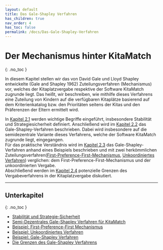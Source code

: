 ```yaml
---
layout: default
title: Das Gale-Shapley Verfahren
has_children: true
nav_order: 4
has_toc: false
permalink: /docs/Das-Gale-Shapley-Verfahren
---
```


# Der Mechanismus hinter KitaMatch
{: .no_toc }

In diesem Kapitel stellen wir das von David Gale und Lloyd Shapley entwickelte (Gale and Shapley 1962) Zuteilungsverfahren (Mechanismus) vor, welches der Kitaplatzvergabe respektive der Software KitaMatch zugrunde liegt. Das heißt, wir beschreiben, wie mithilfe dieses Verfahrens eine Zuteilung von Kindern auf die verfügbaren Kitaplätze basierend auf dem Kriterienkatalog bzw. den Prioritäten seitens der Kitas und den Präferenzen der Eltern ermittelt wird. 

In [Kapitel 2.1](/docs/Gale-Shapley-Verfahren/Stabilität-und-Strategie-Sicherheit) werden wichtige Begriffe eingeführt, insbesondere Stabilität und Strategiesicherheit definiert. Anschließend wird im [Kapitel 2.2](/docs/Gale-Shapley-Verfahren/Semi-Dezentrales-Gale-Shapley-Verfahren) das  Gale-Shapley-Verfahren beschrieben. Dabei wird insbesondere auf die semidezentrale Variante dieses Verfahrens, welche der Software KitaMatch zugrunde liegt, eingegangen.     
Für das praktische Verständnis wird im [Kapitel 2.3](/docs/Gale-Shapley-Verfahren/Gale-Shapley-Beispiel) das Gale-Shapley-Verfahren anhand eines Beispiels beschrieben und mit zwei herkömmlichen Zuteilungsverfahren([First-Preference-First-Mechanismus](/docs/Gale-Shapley-Verfahren/First-Preference-First-Mechanismus), [Unkoordiniertes Verfahren](/docs/Gale-Shapley-Verfahren/Unkoordiniertes-Verfahren)) verglichen: dem First-Preference-First-Mechanismus und der unkoordinierten Vergabe.    
Abschließend werden im [Kapitel 2.4](/docs/Gale-Shapley-Verfahren/Grenzen-des-Gale-Shapley-Verfahrens) potenzielle Grenzen des Vergabeverfahrens in der Kitaplatzvergabe diskutiert.   


---


## Unterkapitel
{: .no_toc }

- [Stabilität und Strategie-Sicherheit](/docs/Gale-Shapley-Verfahren/Stabilität-und-Strategie-Sicherheit)
- [Semi-Dezentrales Gale-Shapley Verfahren für KitaMatch](/docs/Gale-Shapley-Verfahren/Semi-Dezentrales-Gale-Shapley-Verfahren)
- [Beispiel: First-Preference-First Mechanismus](/docs/Gale-Shapley-Verfahren/First-Preference-First-Mechanismus)
- [Beispiel: Unkoordiniertes Verfahren](/docs/Gale-Shapley-Verfahren/Unkoordiniertes-Verfahren)
- [Beispiel: Gale-Shapley Verfahren](/docs/Gale-Shapley-Verfahren/Gale-Shapley-Beispiel)
- [Die Grenzen des Gale-Shapley Verfahrens](/docs/Gale-Shapley-Verfahren/Grenzen-des-Gale-Shapley-Verfahrens)

